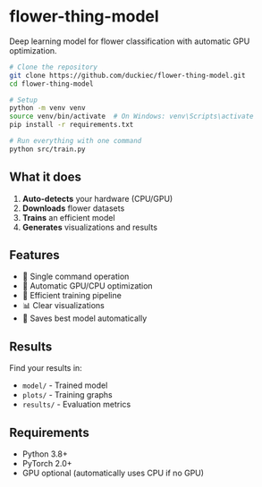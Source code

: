 # flower-thing-model

Deep learning model for flower classification with automatic GPU optimization.


```bash
# Clone the repository
git clone https://github.com/duckiec/flower-thing-model.git
cd flower-thing-model

# Setup
python -m venv venv
source venv/bin/activate  # On Windows: venv\Scripts\activate
pip install -r requirements.txt

# Run everything with one command
python src/train.py
```

## What it does

1. **Auto-detects** your hardware (CPU/GPU)
2. **Downloads** flower datasets
3. **Trains** an efficient model
4. **Generates** visualizations and results

## Features

- 🚀 Single command operation
- 🎯 Automatic GPU/CPU optimization
- 🔄 Efficient training pipeline
- 📊 Clear visualizations
- 💾 Saves best model automatically

## Results

Find your results in:
- `model/` - Trained model
- `plots/` - Training graphs
- `results/` - Evaluation metrics

## Requirements

- Python 3.8+
- PyTorch 2.0+
- GPU optional (automatically uses CPU if no GPU)
